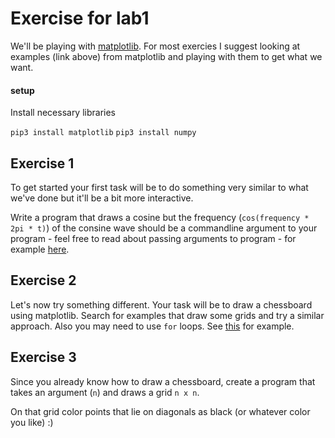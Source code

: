 # Exercise for lab1

We'll be playing with [matplotlib](https://matplotlib.org/stable/gallery/index.html).
For most exercies I suggest looking at examples (link above) from matplotlib and playing with them to get what we want.

#### setup

Install necessary libraries

`pip3 install matplotlib`
`pip3 install numpy`

## Exercise 1

To get started your first task will be to do something very similar to what we've done but it'll be a bit more interactive.

Write a program that draws a cosine but the frequency (`cos(frequency * 2pi * t)`) of the consine wave should be a commandline argument to your program - feel free to read about passing arguments to program - for example [here](https://www.tutorialspoint.com/python/python_command_line_arguments.htm).


## Exercise 2

Let's now try something different. Your task will be to draw a chessboard using matplotlib. Search for examples that draw some grids and try a similar approach. Also you may need to use `for` loops. See [this](https://www.w3schools.com/python/python_for_loops.asp) for example.

## Exercise 3

Since you already know how to draw a chessboard, create a program that takes an argument (`n`) and draws a grid `n x n`. 

On that grid color points that lie on diagonals as black (or whatever color you like) :)
